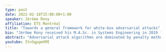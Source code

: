 ```yaml
---
type: past
date: 2022-02-10T15:00:00+1:00
speaker: Jérôme Rony
affiliation: ÉTS Montréal
title: "Towards a general framework for white-box adversarial attacks"
bio: "Jérôme Rony received his M.A.Sc. in Systems Engineering in 2019 from École de Technologie Supérieure (ÉTS) Montréal, Canada. He is currently a Ph.D. candidate at ÉTS Montréal. His current research interests include computer vision, adversarial examples, and optimization methods applied to deep learning."
abstract: "Adversarial attack algorithms are dominated by penalty methods, which are slow in practice, and more efficient distance-customized methods, which are heavily tailored to the properties of the distance considered. In this talk, we present the optimization problems related to adversarial examples generation with their specificities, and a white-box attack algorithm to generate minimally perturbed adversarial examples based on Augmented Lagrangian principles, which enjoys the generality of penalty methods and the computational efficiency of distance-customized algorithms."
youtube: ItnSgpgmXMI
---
```

